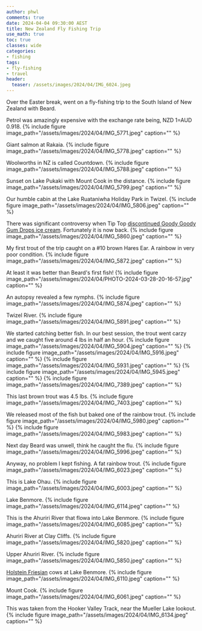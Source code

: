 ```yaml
---
author: phwl
comments: true
date: 2024-04-04 09:30:00 AEST
title: New Zealand Fly Fishing Trip
use_math: true
toc: true
classes: wide
categories:
- fishing
tags:
- fly-fishing
- travel
header:
  teaser: /assets/images/2024/04/IMG_6024.jpeg
---
```


Over the Easter break, went on a fly-fishing trip to the South Island of 
New Zealand with Beard.

Petrol was amazingly expensive with the exchange rate being, NZD 1=AUD 0.918.
{% include figure image_path="/assets/images/2024/04/IMG_5771.jpeg" caption="" %}

Giant salmon at Rakaia.
{% include figure image_path="/assets/images/2024/04/IMG_5778.jpeg" caption="" %}

Woolworths in NZ is called Countdown.
{% include figure image_path="/assets/images/2024/04/IMG_5788.jpeg" caption="" %}

Sunset on Lake Pukaki with Mount Cook in the distance.
{% include figure image_path="/assets/images/2024/04/IMG_5799.jpeg" caption="" %}

Our humble cabin at the Lake Ruataniwha Holiday Park in Twizel.
{% include figure image_path="/assets/images/2024/04/IMG_5806.jpeg" caption="" %}

There was significant controversy when Tip Top [discontinued Goody Goody Gum Drops ice cream](https://en.wikipedia.org/wiki/Goody_Goody_Gum_Drops). Fortunately it is now back.
{% include figure image_path="/assets/images/2024/04/IMG_5860.jpeg" caption="" %}

My first trout of the trip caught on a #10 brown Hares Ear. A rainbow in very poor condition.
{% include figure image_path="/assets/images/2024/04/IMG_5872.jpeg" caption="" %}

At least it was better than Beard's first fish!
{% include figure image_path="/assets/images/2024/04/PHOTO-2024-03-28-20-16-57.jpg" caption="" %}

An autopsy revealed a few nymphs.
{% include figure image_path="/assets/images/2024/04/IMG_5874.jpeg" caption="" %}

Twizel River.
{% include figure image_path="/assets/images/2024/04/IMG_5891.jpeg" caption="" %}

We started catching better fish. In our best session, the trout went carzy and we caught five around 4 lbs in half an hour.
{% include figure image_path="/assets/images/2024/04/IMG_5904.jpeg" caption="" %}
{% include figure image_path="/assets/images/2024/04/IMG_5916.jpeg" caption="" %}
{% include figure image_path="/assets/images/2024/04/IMG_5931.jpeg" caption="" %}
{% include figure image_path="/assets/images/2024/04/IMG_5945.jpeg" caption="" %}
{% include figure image_path="/assets/images/2024/04/IMG_7389.jpeg" caption="" %}

This last brown trout was 4.5 lbs.
{% include figure image_path="/assets/images/2024/04/IMG_7403.jpeg" caption="" %}

We released most of the fish but baked one of the rainbow trout.
{% include figure image_path="/assets/images/2024/04/IMG_5980.jpeg" caption="" %}
{% include figure image_path="/assets/images/2024/04/IMG_5983.jpeg" caption="" %}

Next day Beard was unwell, think he caught the flu. 
{% include figure image_path="/assets/images/2024/04/IMG_5996.jpeg" caption="" %}

Anyway, no problem I kept fishing. A fat rainbow trout.
{% include figure image_path="/assets/images/2024/04/IMG_6023.jpeg" caption="" %}

This is Lake Ohau.
{% include figure image_path="/assets/images/2024/04/IMG_6003.jpeg" caption="" %}

Lake Benmore.
{% include figure image_path="/assets/images/2024/04/IMG_6114.jpeg" caption="" %}

This is the Ahuriri River that flowa into Lake Benmore.
{% include figure image_path="/assets/images/2024/04/IMG_6085.jpeg" caption="" %}

Ahuriri River at Clay Cliffs.
{% include figure image_path="/assets/images/2024/04/IMG_5820.jpeg" caption="" %}

Upper Ahuriri River.
{% include figure image_path="/assets/images/2024/04/IMG_5850.jpeg" caption="" %}

[Holstein Friesian](https://en.wikipedia.org/wiki/Holstein_Friesian) cows at Lake Benmore.
{% include figure image_path="/assets/images/2024/04/IMG_6110.jpeg" caption="" %}

Mount Cook.
{% include figure image_path="/assets/images/2024/04/IMG_6061.jpeg" caption="" %}

This was taken from the Hooker Valley Track, near the Mueller Lake lookout.
{% include figure image_path="/assets/images/2024/04/IMG_6134.jpeg" caption="" %}

